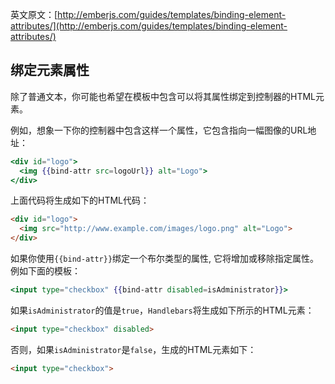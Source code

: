 英文原文：[http://emberjs.com/guides/templates/binding-element-attributes/](http://emberjs.com/guides/templates/binding-element-attributes/)

## 绑定元素属性

除了普通文本，你可能也希望在模板中包含可以将其属性绑定到控制器的HTML元素。

例如，想象一下你的控制器中包含这样一个属性，它包含指向一幅图像的URL地址：

```handlebars
<div id="logo">
  <img {{bind-attr src=logoUrl}} alt="Logo">
</div>
```

上面代码将生成如下的HTML代码：

```html
<div id="logo">
  <img src="http://www.example.com/images/logo.png" alt="Logo">
</div>
```

如果你使用`{{bind-attr}}`绑定一个布尔类型的属性,
它将增加或移除指定属性。例如下面的模板：

```handlebars
<input type="checkbox" {{bind-attr disabled=isAdministrator}}>
```

如果`isAdministrator`的值是`true`，`Handlebars`将生成如下所示的HTML元素：

```html
<input type="checkbox" disabled>
```

否则，如果`isAdministrator`是`false`，生成的HTML元素如下：

```html
<input type="checkbox">
```

